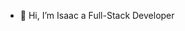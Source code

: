 - 👋 Hi, I’m Isaac a Full-Stack Developer
<!---
Dexnis8/Dexnis8 is a ✨ special ✨ repository because its `README.md` (this file) appears on your GitHub profile.
You can click the Preview link to take a look at your changes.
--->
